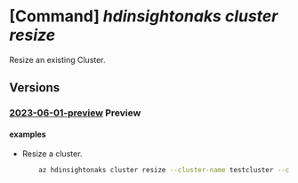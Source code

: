 # [Command] _hdinsightonaks cluster resize_

Resize an existing Cluster.

## Versions

### [2023-06-01-preview](/Resources/mgmt-plane/L3N1YnNjcmlwdGlvbnMve30vcmVzb3VyY2Vncm91cHMve30vcHJvdmlkZXJzL21pY3Jvc29mdC5oZGluc2lnaHQvY2x1c3RlcnBvb2xzL3t9L2NsdXN0ZXJzL3t9L3Jlc2l6ZQ==/2023-06-01-preview.xml) **Preview**

<!-- mgmt-plane /subscriptions/{}/resourcegroups/{}/providers/microsoft.hdinsight/clusterpools/{}/clusters/{}/resize 2023-06-01-preview -->

#### examples

- Resize a cluster.
    ```bash
        az hdinsightonaks cluster resize --cluster-name testcluster --cluster-pool-name testpool -g RG -l westus3 --target-worker-node-count 6
    ```
